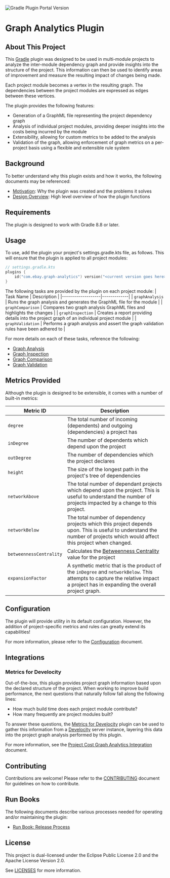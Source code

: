 ![Gradle Plugin Portal Version](https://img.shields.io/gradle-plugin-portal/v/com.ebay.graph-analytics)

# Graph Analytics Plugin

## About This Project

This [Gradle](https://gradle.org/) plugin was designed to be used in multi-module
projects to analyze the inter-module dependency graph and provide insights into the
structure of the project.  This information can then be used to identify areas of
improvement and measure the resulting impact of changes being made.

Each project module becomes a vertex in the resulting graph.  The dependencies between the
project modules are expressed as edges between these vertices.

The plugin provides the following features:
- Generation of a GraphML file representing the project dependency graph
- Analysis of individual project modules, providing deeper insights into the costs being
  incurred by the module
- Extensibility, allowing for custom metrics to be added to the analysis
- Validation of the graph, allowing enforcement of graph metrics on a per-project basis using
  a flexible and extensible rule system 

## Background

To better understand why this plugin exists and how it works, the following documents
may be referenced:
- [Motivation](docs/Motivation.md): Why the plugin was created and the problems it solves
- [Design Overview](docs/Design.md): High level overview of how the plugin functions

## Requirements

The plugin is designed to work with Gradle 8.8 or later.

## Usage

To use, add the plugin your project's settings.gradle.kts file, as follows.  This will ensure
that the plugin is applied to all project modules:
```kotlin
// settings.gradle.kts
plugins {
    id("com.ebay.graph-analytics") version("<current version goes here>")
}
```

The following tasks are provided by the plugin on each project module:
| Task Name         | Description |
|-------------------|-------------|
| `graphAnalysis`   | Runs the graph analysis and generates the GraphML file for the module |
| `graphComparison` | Compares two graph analysis GraphML files and highlights the changes |
| `graphInspection` | Creates a report providing details into the project graph of an individual project module |
| `graphValidation` | Performs a graph analysis and assert the graph validation rules have been adhered to |

For more details on each of these tasks, reference the following:
- [Graph Analysis](docs/GraphAnalysis.md)
- [Graph Inspection](docs/GraphInspection.md)
- [Graph Comparison](docs/GraphComparison.md)
- [Graph Validation](docs/GraphValidation.md)

## Metrics Provided

Although the plugin is designed to be extensible, it comes with a number of built-in metrics:

| Metric ID               | Description                                                                                                                                                                      |
|-------------------------|----------------------------------------------------------------------------------------------------------------------------------------------------------------------------------|
| `degree`                | The total number of incoming (dependents) and outgoing (dependencies) a project has                                                                                              |
| `inDegree`              | The number of dependents which depend upon the project                                                                                                                           |
| `outDegree`             | The number of dependencies which the project declares                                                                                                                            |
| `height`                | The size of the longest path in the project's tree of dependencies                                                                                                               |
| `networkAbove`          | The total number of dependant projects which depend upon the project.  This is useful to understand the number of projects impacted by a change to this project.                 |
| `networkBelow`          | The total number of dependency projects which this project depends upon.  This is useful to understand the number of projects which would affect this project when changed.      |
| `betweennessCentrality` | Calculates the [Betweenness Centrality](https://en.wikipedia.org/wiki/Betweenness_centrality) value for the project                                                              |
| `expansionFactor`       | A synthetic metric that is the product of the `inDegree` and `networkBelow`.  This attempts to capture the relative impact a project has in expanding the overall project graph. |

## Configuration

The plugin will provide utility in its default configuration.  However, the addition of
project-specific metrics and rules can greatly extend its capabilities!

For more information, please refer to the [Configuration](docs/Configuration.md) document.

## Integrations

### Metrics for Develocity

Out-of-the-box, this plugin provides project graph information based upon the declared
structure of the project.  When working to improve build performance, the next questions
that naturally follow fall along the following lines:
- How much build time does each project module contribute?
- How many frequently are project modules built?

To answer these questions, the
[Metrics for Develocity](https://github.com/eBay/metrics-for-develocity-plugin)
plugin can be used to gather this information from a
[Develocity](https://gradle.com/gradle-enterprise-solutions/)
server instance, layering this data into the project graph analysis performed by
this plugin.

For more information, see the
[Project Cost Graph Analytics Integration](https://github.com/eBay/metrics-for-develocity-plugin/tree/main/src/main/kotlin/com/ebay/plugins/metrics/develocity/projectcost#project-cost-graph-analytics-integration)
document.

## Contributing

Contributions are welcome!  Please refer to the [CONTRIBUTING](CONTRIBUTING.md) document for
guidelines on how to contribute.

## Run Books

The following documents describe various processes needed for operating and/or maintaining
the plugin:
- [Run Book: Release Process](docs/RunBook-ReleaseProcess.md)

## License

This project is dual-licensed under the Eclipse Public License 2.0 and the Apache License
Version 2.0.

See [LICENSES](LICENSES.md) for more information.
